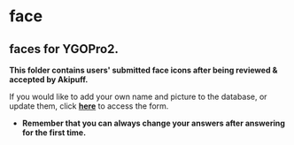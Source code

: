 # face
## faces for YGOPro2.

**This folder contains users' submitted face icons after being reviewed & accepted by Akipuff.**

If you would like to add your own name and picture to the database, or update them, click **[here](http://ygo.anihelp.co.uk/)** to access the form.
* **Remember that you can always change your answers after answering for the first time.**
